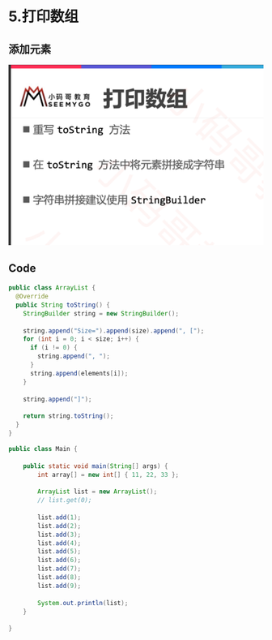 # 5.打印数组

## 添加元素

<img src="https://raw.githubusercontent.com/Amyas/picgo-bed/master/amyas.github.io/52022-08-10-14-31-34.png" alt="52022-08-10-14-31-34" width="" height="" />

## Code

```java
public class ArrayList {
  @Override
  public String toString() {
    StringBuilder string = new StringBuilder();

    string.append("Size=").append(size).append(", [");
    for (int i = 0; i < size; i++) {
      if (i != 0) {
        string.append(", ");
      }
      string.append(elements[i]);
    }

    string.append("]");

    return string.toString();
  }
}
```

```java
public class Main {

	public static void main(String[] args) {
		int array[] = new int[] { 11, 22, 33 };

		ArrayList list = new ArrayList();
		// list.get(0);

		list.add(1);
		list.add(2);
		list.add(3);
		list.add(4);
		list.add(5);
		list.add(6);
		list.add(7);
		list.add(8);
		list.add(9);

		System.out.println(list);
	}

}
```
